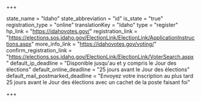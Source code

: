 +++

state_name = "Idaho"
state_abbreviation = "id"
is_state = "true"
registration_type = "online"
translationKey = "Idaho"
type = "register"
hp_link = "https://idahovotes.gov/"
registration_link = "https://elections.sos.idaho.gov/ElectionLink/ElectionLink/ApplicationInstructions.aspx"
more_info_link = "https://idahovotes.gov/voting/"
confirm_registration_link = "https://elections.sos.idaho.gov/ElectionLink/ElectionLink/VoterSearch.aspx"
default_ip_deadline = "Disponible jusqu'au et y compris le Jour des élections"
default_online_deadline = "25 jours avant le Jour des élections"
default_mail_postmarked_deadline = "Envoyez votre inscription au plus tard 25 jours avant le Jour des élections avec un cachet de la poste faisant foi"

+++